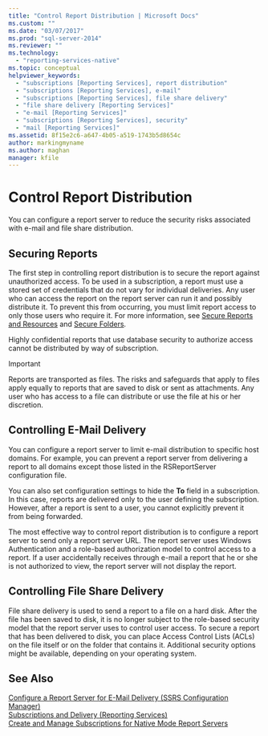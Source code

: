 ```yaml
---
title: "Control Report Distribution | Microsoft Docs"
ms.custom: ""
ms.date: "03/07/2017"
ms.prod: "sql-server-2014"
ms.reviewer: ""
ms.technology: 
  - "reporting-services-native"
ms.topic: conceptual
helpviewer_keywords: 
  - "subscriptions [Reporting Services], report distribution"
  - "subscriptions [Reporting Services], e-mail"
  - "subscriptions [Reporting Services], file share delivery"
  - "file share delivery [Reporting Services]"
  - "e-mail [Reporting Services]"
  - "subscriptions [Reporting Services], security"
  - "mail [Reporting Services]"
ms.assetid: 8f15e2c6-a647-4b05-a519-1743b5d8654c
author: markingmyname
ms.author: maghan
manager: kfile
---
```

# Control Report Distribution
  You can configure a report server to reduce the security risks associated with e-mail and file share distribution.  
  
## Securing Reports  
 The first step in controlling report distribution is to secure the report against unauthorized access. To be used in a subscription, a report must use a stored set of credentials that do not vary for individual deliveries. Any user who can access the report on the report server can run it and possibly distribute it. To prevent this from occurring, you must limit report access to only those users who require it. For more information, see [Secure Reports and Resources](security/secure-reports-and-resources.md) and [Secure Folders](security/secure-folders.md).  
  
 Highly confidential reports that use database security to authorize access cannot be distributed by way of subscription.  
  
> [!IMPORTANT]  
>  Reports are transported as files. The risks and safeguards that apply to files apply equally to reports that are saved to disk or sent as attachments. Any user who has access to a file can distribute or use the file at his or her discretion.  
  
## Controlling E-Mail Delivery  
 You can configure a report server to limit e-mail distribution to specific host domains. For example, you can prevent a report server from delivering a report to all domains except those listed in the RSReportServer configuration file.  
  
 You can also set configuration settings to hide the **To** field in a subscription. In this case, reports are delivered only to the user defining the subscription. However, after a report is sent to a user, you cannot explicitly prevent it from being forwarded.  
  
 The most effective way to control report distribution is to configure a report server to send only a report server URL. The report server uses Windows Authentication and a role-based authorization model to control access to a report. If a user accidentally receives through e-mail a report that he or she is not authorized to view, the report server will not display the report.  
  
## Controlling File Share Delivery  
 File share delivery is used to send a report to a file on a hard disk. After the file has been saved to disk, it is no longer subject to the role-based security model that the report server uses to control user access. To secure a report that has been delivered to disk, you can place Access Control Lists (ACLs) on the file itself or on the folder that contains it. Additional security options might be available, depending on your operating system.  
  
## See Also  
 [Configure a Report Server for E-Mail Delivery &#40;SSRS Configuration Manager&#41;](../../2014/sql-server/install/configure-a-report-server-for-e-mail-delivery-ssrs-configuration-manager.md)   
 [Subscriptions and Delivery &#40;Reporting Services&#41;](subscriptions/subscriptions-and-delivery-reporting-services.md)   
 [Create and Manage Subscriptions for Native Mode Report Servers](../../2014/reporting-services/create-manage-subscriptions-native-mode-report-servers.md)  
  
  
